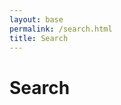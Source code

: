 ```yaml
---
layout: base
permalink: /search.html
title: Search
---
```



<div class="region wrapper flow prose">
  <h1 class="gradient-text">Search</h1>
  <div id="search"></div>
</div>

<link href="/pagefind/pagefind-ui.css" rel="stylesheet">
<script src="/pagefind/pagefind-ui.js"></script>
<script>
    window.addEventListener('DOMContentLoaded', (event) => {
        new PagefindUI({
            element: "#search", 
            showSubResults: true,
            highlightParam: "highlight"
        });
    });
</script>